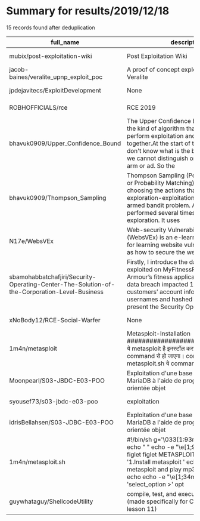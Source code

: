 
# Summary for results/2019/12/18
    
15 records found after deduplication

| full_name | description | html_url | matched_list | matched_count | pushed_at | size | stargazers_count | language | forks_count | vul_ids |
|----------------------------------------------------------------------------------------------|------------------------------------------------------------------------------------------------------------------------------------------------------------------------------------------------------------------------------------------------------------------|-----------------------------------------------------------------------------------------------------------------|----------------------------------|-----------------|---------------------------|--------|--------------------|------------|---------------|-----------|
| mubix/post-exploitation-wiki | Post Exploitation Wiki | https://github.com/mubix/post-exploitation-wiki | ['exploit'] | 1 | 2019-12-18 18:47:34+00:00 | 401 | 452 | HTML | 118 | [] |
| jacob-baines/veralite_upnp_exploit_poc | A proof of concept exploit against the Veralite | https://github.com/jacob-baines/veralite_upnp_exploit_poc | ['exploit'] | 1 | 2019-12-18 21:23:12+00:00 | 6 | 5 | HTML | 2 | [] |
| jpdejavitecs/ExploitDevelopment | None | https://github.com/jpdejavitecs/ExploitDevelopment | ['exploit'] | 1 | 2019-12-18 13:18:29+00:00 | 50 | 0 | Python | 0 | [] |
| ROBHOFFICIALS/rce | RCE 2019 | https://github.com/ROBHOFFICIALS/rce | ['rce'] | 1 | 2019-12-18 16:39:55+00:00 | 3 | 0 | Python | 0 | [] |
| bhavuk0909/Upper_Confidence_Bound | The Upper Confidence Bound algorithm the kind of algorithm that helps us to perform exploitation and exploration together.At the start of the campaign, we don't know what is the best arm or ad. So we cannot distinguish or discriminate any arm or ad. So the | https://github.com/bhavuk0909/Upper_Confidence_Bound | ['exploit'] | 1 | 2019-12-18 09:22:33+00:00 | 54 | 1 | Python | 0 | [] |
| bhavuk0909/Thompson_Sampling | Thompson Sampling (Posterior Sampling or Probability Matching) is an algorithm for choosing the actions that address the exploration-exploitation dilemma in multi-armed bandit problem. Actions are performed several times and are called exploration. It uses | https://github.com/bhavuk0909/Thompson_Sampling | ['exploit'] | 1 | 2019-12-18 09:22:28+00:00 | 53 | 1 | Python | 0 | [] |
| N17e/WebsVEx | Web-security Vulnerability Exploit (WebsVEx) is an e-learning tool that aim for learning website vulnerabilities as well as how to secure the web application | https://github.com/N17e/WebsVEx | ['exploit'] | 1 | 2019-12-18 05:30:40+00:00 | 445 | 0 | CSS | 0 | [] |
| sbamohabbatchafjiri/Security-Operating-Center-The-Solution-of-the-Corporation-Level-Business | Firstly, I introduce the data breach exploited on MyFitnessPal, Under Armour’s fitness application in 2018. This data breach impacted 150 million customers’ account information including usernames and hashed passwords. I present the Security Operating Cent | https://github.com/sbamohabbatchafjiri/Security-Operating-Center-The-Solution-of-the-Corporation-Level-Business | ['exploit'] | 1 | 2019-12-18 09:40:04+00:00 | 906 | 0 | | 0 | [] |
| xNoBody12/RCE-Social-Warfer | None | https://github.com/xNoBody12/RCE-Social-Warfer | ['rce'] | 1 | 2019-12-18 10:06:52+00:00 | 3 | 0 | | 0 | [] |
| 1m4n/metasploit | Metasploit-Installation ################################ ये metasploit है इनस्टॉल करना सरल है केवल एक command से हो जाएगा। command:- sh metasploit.sh ये command से हो जाएगा इनस्टॉल | https://github.com/1m4n/metasploit | ['metasploit module OR payload'] | 1 | 2019-12-18 11:43:28+00:00 | 0 | 1 | nan | 0 | [] |
| Moonpearl/S03-JBDC-E03-POO | Exploitation d'une base de données MariaDB à l'aide de programmation orientée objet | https://github.com/Moonpearl/S03-JBDC-E03-POO | ['exploit'] | 1 | 2019-12-18 12:39:48+00:00 | 3 | 0 | Java | 0 | [] |
| syousef73/s03-jbdc-e03-poo | exploitation | https://github.com/syousef73/s03-jbdc-e03-poo | ['exploit'] | 1 | 2019-12-18 12:40:05+00:00 | 2 | 0 | Java | 0 | [] |
| idrisBellahsen/S03-JDBC-E03-POO | Exploitation d'une base de données MariaDB a l'aide de programmation orientée objet | https://github.com/idrisBellahsen/S03-JDBC-E03-POO | ['exploit'] | 1 | 2019-12-18 12:40:36+00:00 | 3 | 0 | Java | 0 | [] |
| 1m4n/metasploit.sh | #!/bin/sh g='\033[1:93m' y='\033[1;93m' echo " " echo -e "\e[1;92m" pkg install figlet figlet METASPLOIT figlet MENU echo '1.Install metasploit ' echo '2.Install metasploit and play mp3 ' echo '3.exit ' echo echo -e "\e[1;34m" read -p 'select_option >' opt | https://github.com/1m4n/metasploit.sh | ['metasploit module OR payload'] | 1 | 2019-12-18 12:46:16+00:00 | 15 | 1 | nan | 1 | [] |
| guywhataguy/ShellcodeUtility | compile, test, and execute shellcode (made specifically for CyberQueens lesson 11) | https://github.com/guywhataguy/ShellcodeUtility | ['shellcode'] | 1 | 2019-12-18 19:47:44+00:00 | 11 | 1 | C | 3 | [] |
